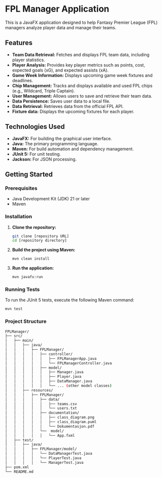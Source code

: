 # FPL Manager Application

This is a JavaFX application designed to help Fantasy Premier League (FPL) managers analyze player data and manage their teams.

## Features

* **Team Data Retrieval:** Fetches and displays FPL team data, including player statistics.
* **Player Analysis:** Provides key player metrics such as points, cost, expected goals (xG), and expected assists (xA).
* **Game Week Information:** Displays upcoming game week fixtures and deadlines.
* **Chip Management:** Tracks and displays available and used FPL chips (e.g., Wildcard, Triple Captain).
* **User Management:** Allows users to save and retrieve their team data.
* **Data Persistence:** Saves user data to a local file.
* **Data Retrieval:** Retrieves data from the official FPL API.
* **Fixture data:** Displays the upcoming fixtures for each player.

## Technologies Used

* **JavaFX:** For building the graphical user interface.
* **Java:** The primary programming language.
* **Maven:** For build automation and dependency management.
* **JUnit 5:** For unit testing.
* **Jackson:** For JSON processing.

## Getting Started

### Prerequisites

* Java Development Kit (JDK) 21 or later
* Maven

### Installation

1.  **Clone the repository:**

    ```bash
    git clone [repository URL]
    cd [repository directory]
    ```

2.  **Build the project using Maven:**

    ```bash
    mvn clean install
    ```

3.  **Run the application:**

    ```bash
    mvn javafx:run
    ```

### Running Tests

To run the JUnit 5 tests, execute the following Maven command:

```bash
mvn test
```
### Project Structure
```bash
FPLManager/
├── src/
│   ├── main/
│   │   ├── java/
│   │   │   ├── FPLManager/
│   │   │   │   ├── controller/
│   │   │   │   │   ├── FPLManagerApp.java
│   │   │   │   │   └── FPLManagerController.java
│   │   │   │   ├── model/
│   │   │   │   │   ├── Manager.java
│   │   │   │   │   ├── Player.java
│   │   │   │   │   ├── DataManager.java
│   │   │   │   │   └── ... (other model classes)
│   │   ├── resources/
│   │   │   ├── FPLManager/
│   │   │   │   ├── data/
│   │   │   │   │   ├── teams.csv
│   │   │   │   │   └── users.txt
│   │   │   │   ├── documentation/
│   │   │   │   │   ├── class_diagram.png
│   │   │   │   │   ├── class_diagram.puml
│   │   │   │   │   └── Dokumentasjon.pdf
│   │   │   │   └──  model/
│   │   │   │   │   └── App.fxml
│   ├── test/
│   │   ├── java/
│   │   │   ├── FPLManager/model/
│   │   │   │   └── DataManagerTest.java
│   │   │   │   └── PlayerTest.java
│   │   │   │   └── ManagerTest.java
├── pom.xml
└── README.md
```
